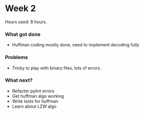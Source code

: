 # Week 2
Hours used: 8 hours.

### What got done
- Huffman coding mostly done, need to implement decoding fully

### Problems
- Tricky to play with binary files, lots of errors.


### What next?
- Refactor pylint errors
- Get huffman algo working
- Write tests for huffman
- Learn about LZW algo
